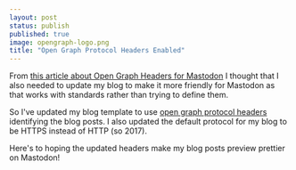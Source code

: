 ```yaml
---
layout: post
status: publish
published: true
image: opengraph-logo.png
title: "Open Graph Protocol Headers Enabled"
---
```

From [this article about Open Graph Headers for Mastodon](https://leancrew.com/all-this/2023/02/mastodon-and-open-graph/) I thought that I also needed to update my blog to make it more friendly for Mastodon as that works with standards rather than trying to define them.

So I've updated my blog template to use [open graph protocol headers](https://ogp.me) identifying the blog posts. I also updated the default protocol for my blog to be HTTPS instead of HTTP (so 2017).

Here's to hoping the updated headers make my blog posts preview prettier on Mastodon!
